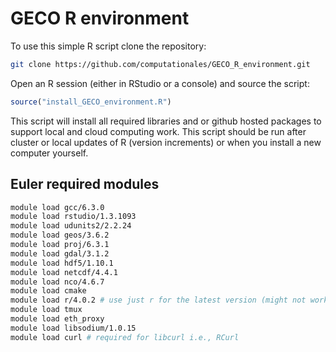 # GECO R environment

To use this simple R script clone the repository:

```bash
git clone https://github.com/computationales/GECO_R_environment.git
```

Open an R session (either in RStudio or a console) and source the script:

```r
source("install_GECO_environment.R")
```

This script will install all required libraries and or github hosted packages to support local and cloud computing work. This script should be run after cluster or local updates of R (version increments) or when you install a new computer yourself.


## Euler required modules
```bash
module load gcc/6.3.0
module load rstudio/1.3.1093
module load udunits2/2.2.24
module load geos/3.6.2
module load proj/6.3.1
module load gdal/3.1.2
module load hdf5/1.10.1
module load netcdf/4.4.1 
module load nco/4.6.7
module load cmake
module load r/4.0.2 # use just r for the latest version (might not work)
module load tmux
module load eth_proxy
module load libsodium/1.0.15
module load curl # required for libcurl i.e., RCurl
```
